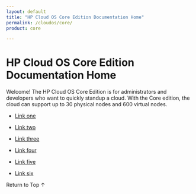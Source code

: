 ```yaml
---
layout: default
title: "HP Cloud OS Core Edition Documentation Home"
permalink: /cloudos/core/
product: core

---
```


<!-- Hi John --> 

<!-- blah --> 


# HP Cloud OS Core Edition Documentation Home

Welcome!  The HP Cloud OS Core Edition is for administrators and developers who want to quickly standup a cloud. With the Core edition, the cloud can support up to 30 physical nodes and 600 virtual nodes.

* [Link one](/cloudos/core/one.md)

* [Link two](/cloudos/core/two.md)

* [Link three](/cloudos/core/three.md)
 
* [Link four](/cloudos/core/four.md)
 
* [Link five](/cloudos/core/five.md)
 
* [Link six](/cloudos/core/six.md)

<a href="#top" style="padding:14px 0px 14px 0px; text-decoration: none;"> Return to Top &#8593; </a>
